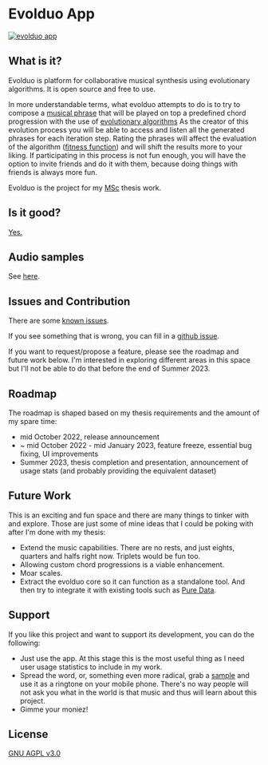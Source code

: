 # Evolduo App

[![evolduo app](https://github.com/kongeor/evolduo-app/actions/workflows/evolduo_app.yml/badge.svg)](https://github.com/kongeor/evolduo-app/actions/workflows/evolduo_app.yml)

## What is it?

Evolduo is platform for collaborative musical synthesis using evolutionary algorithms. It is open source and free to use.

In more understandable terms, what evolduo attempts to do is to try to compose a [musical phrase](https://en.wikipedia.org/wiki/Phrase_(music))
that will be played on top a predefined chord progression with the use of [evolutionary algorithms](https://en.wikipedia.org/wiki/Evolutionary_algorithm)
As the creator of this evolution process you will be able to access and listen all the generated phrases for each iteration
step. Rating the phrases will affect the evaluation of the algorithm ([fitness function](https://en.wikipedia.org/wiki/Fitness_function))
and will shift the results more to your liking. If participating in this process is not fun enough, you will have the
option to invite friends and do it with them, because doing things with friends is always more fun.

Evolduo is the project for my [MSc](https://msc.iee.ihu.gr/) thesis work.

## Is it good?

[Yes.](https://news.ycombinator.com/item?id=3067434)

## Audio samples

See [here](https://evolduo.cons.gr/samples).


## Issues and Contribution

There are some [known issues](https://github.com/kongeor/evolduo-app/blob/main/doc/known_issues.md).

If you see something that is wrong, you can fill in a [github issue](https://github.com/kongeor/evolduo-app/issues).

If you want to request/propose a feature, please see the roadmap and future work below. I'm interested in exploring different areas in
this space but I'll not be able to do that before the end of Summer 2023.



## Roadmap

The roadmap is shaped based on my thesis requirements and the amount of my spare time:

- mid October 2022, release announcement 
- ~ mid October 2022 - mid January 2023, feature freeze, essential bug fixing, UI improvements 
- Summer 2023, thesis completion and presentation, announcement of usage stats (and probably providing the equivalent dataset)


## Future Work

This is an exciting and fun space and there are many things to tinker with and explore. Those are just some of mine
ideas that I could be poking with after I'm done with my thesis:

- Extend the music capabilities. There are no rests, and just eights, quarters and halfs right now. Triplets would be fun too.
- Allowing custom chord progressions is a viable enhancement. 
- Moar scales.
- Extract the evolduo core so it can function as a standalone tool. And then try to integrate it with existing tools
such as [Pure Data](https://puredata.info/).


## Support

If you like this project and want to support its development, you can do the following:

- Just use the app. At this stage this is the most useful thing as I need user usage statistics to include in my work.
- Spread the word, or, something even more radical, grab a [sample](https://evolduo.cons.gr/samples) and use it as a ringtone on your
mobile phone. There's no way people will not ask you what in the world is that music and thus will learn about this project.
- Gimme your moniez!


## License

[GNU AGPL v3.0](LICENSE)








